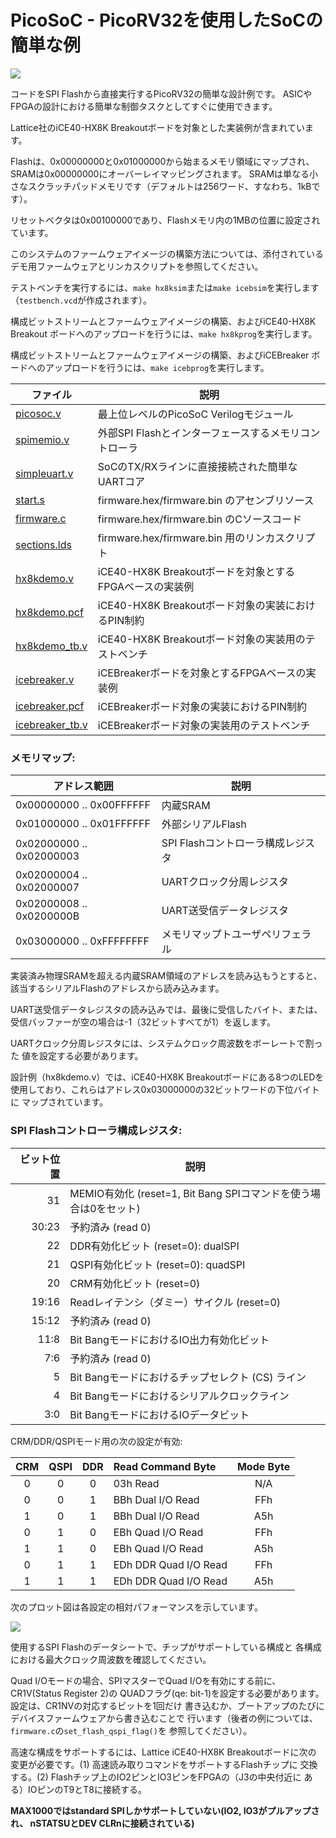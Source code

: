
PicoSoC - PicoRV32を使用したSoCの簡単な例
=============================================

![](overview.svg)

コードをSPI Flashから直接実行するPicoRV32の簡単な設計例です。
ASICやFPGAの設計における簡単な制御タスクとしてすぐに使用できます。

Lattice社のiCE40-HX8K Breakoutボードを対象とした実装例が含まれています。

Flashは、0x00000000と0x01000000から始まるメモリ領域にマップされ、SRAMは0x00000000にオーバーレイマッピングされます。 SRAMは単なる小さなスクラッチパッドメモリです（デフォルトは256ワード、すなわち、1kBです）。

リセットベクタは0x00100000であり、Flashメモリ内の1MBの位置に設定されています。

このシステムのファームウェアイメージの構築方法については、添付されている
デモ用ファームウェアとリンカスクリプトを参照してください。

テストベンチを実行するには、`make hx8ksim`または`make icebsim`を実行します
（`testbench.vcd`が作成されます）。

構成ビットストリームとファームウェアイメージの構築、およびiCE40-HX8K Breakout
ボードへのアップロードを行うには、`make hx8kprog`を実行します。

構成ビットストリームとファームウェアイメージの構築、およびiCEBreaker
ボードへのアップロードを行うには、`make icebprog`を実行します。

| ファイル                              | 説明                                                     |
| --------------------------------- | --------------------------------------------------------------- |
| [picosoc.v](picosoc.v)            | 最上位レベルのPicoSoC Verilogモジュール                         |
| [spimemio.v](spimemio.v)          | 外部SPI Flashとインターフェースするメモリコントローラ           |
| [simpleuart.v](simpleuart.v)      | SoCのTX/RXラインに直接接続された簡単なUARTコア                  |
| [start.s](start.s)                | firmware.hex/firmware.bin のアセンブリソース                    |
| [firmware.c](firmware.c)          | firmware.hex/firmware.bin のCソースコード                       |
| [sections.lds](sections.lds)      | firmware.hex/firmware.bin 用のリンカスクリプト                  |
| [hx8kdemo.v](hx8kdemo.v)          | iCE40-HX8K Breakoutボードを対象とするFPGAベースの実装例         |
| [hx8kdemo.pcf](hx8kdemo.pcf)      | iCE40-HX8K Breakoutボード対象の実装におけるPIN制約              |
| [hx8kdemo\_tb.v](hx8kdemo_tb.v)   | iCE40-HX8K Breakoutボード対象の実装用のテストベンチ             |
| [icebreaker.v](hx8kdemo.v)        | iCEBreakerボードを対象とするFPGAベースの実装例                  |
| [icebreaker.pcf](hx8kdemo.pcf)    | iCEBreakerボード対象の実装におけるPIN制約                       |
| [icebreaker\_tb.v](hx8kdemo_tb.v) | iCEBreakerボード対象の実装用のテストベンチ                      |

### メモリマップ:

| アドレス範囲             | 説明                                    |
| ------------------------ | --------------------------------------- |
| 0x00000000 .. 0x00FFFFFF | 内蔵SRAM                                |
| 0x01000000 .. 0x01FFFFFF | 外部シリアルFlash                       |
| 0x02000000 .. 0x02000003 | SPI Flashコントローラ構成レジスタ       |
| 0x02000004 .. 0x02000007 | UARTクロック分周レジスタ                |
| 0x02000008 .. 0x0200000B | UART送受信データレジスタ                |
| 0x03000000 .. 0xFFFFFFFF | メモリマップトユーザペリフェラル        |

実装済み物理SRAMを超える内蔵SRAM領域のアドレスを読み込もうとすると、
該当するシリアルFlashのアドレスから読み込みます。

UART送受信データレジスタの読み込みでは、最後に受信したバイト、または、
受信バッファーが空の場合は-1（32ビットすべてが1）を返します。

UARTクロック分周レジスタには、システムクロック周波数をボーレートで割った
値を設定する必要があります。

設計例（hx8kdemo.v）では、iCE40-HX8K Breakoutボードにある8つのLEDを
使用しており、これらはアドレス0x03000000の32ビットワードの下位バイトに
マップされています。

### SPI Flashコントローラ構成レジスタ:

| ビット位置 | 説明                                               |
| -----: | --------------------------------------------------------- |
|     31 | MEMIO有効化 (reset=1, Bit Bang SPIコマンドを使う場合は0をセット) |
|  30:23 | 予約済み (read 0)                                         |
|     22 | DDR有効化ビット (reset=0): dualSPI                        |
|     21 | QSPI有効化ビット (reset=0): quadSPI                       |
|     20 | CRM有効化ビット (reset=0)                                 |
|  19:16 | Readレイテンシ（ダミー）サイクル (reset=0)                |
|  15:12 | 予約済み (read 0)                                         |
|   11:8 | Bit BangモードにおけるIO出力有効化ビット                  |
|    7:6 | 予約済み (read 0)                                         |
|      5 | Bit Bangモードにおけるチップセレクト (CS) ライン          |
|      4 | Bit Bangモードにおけるシリアルクロックライン              |
|    3:0 | Bit BangモードにおけるIOデータビット                      |

CRM/DDR/QSPIモード用の次の設定が有効:

| CRM | QSPI | DDR | Read Command Byte     | Mode Byte |
| :-: | :--: | :-: | :-------------------- | :-------: |
|   0 |    0 |   0 | 03h Read              | N/A       |
|   0 |    0 |   1 | BBh Dual I/O Read     | FFh       |
|   1 |    0 |   1 | BBh Dual I/O Read     | A5h       |
|   0 |    1 |   0 | EBh Quad I/O Read     | FFh       |
|   1 |    1 |   0 | EBh Quad I/O Read     | A5h       |
|   0 |    1 |   1 | EDh DDR Quad I/O Read | FFh       |
|   1 |    1 |   1 | EDh DDR Quad I/O Read | A5h       |

次のプロット図は各設定の相対パフォーマンスを示しています。

![](performance.png)

使用するSPI Flashのデータシートで、チップがサポートしている構成と
各構成における最大クロック周波数を確認してください。

Quad I/Oモードの場合、SPIマスターでQuad I/Oを有効にする前に、CR1V(Status Register 2)の
QUADフラグ(qe: bit-1)を設定する必要があります。設定は、CR1NVの対応するビットを1回だけ
書き込むか、ブートアップのたびにデバイスファームウェアから書き込むことで
行います（後者の例については、`firmware.c`の`set_flash_qspi_flag()`を
参照してください）。

高速な構成をサポートするには、Lattice iCE40-HX8K Breakoutボードに次の
変更が必要です。(1) 高速読み取りコマンドをサポートするFlashチップに
交換する。(2) Flashチップ上のIO2ピンとIO3ピンをFPGAの（J3の中央付近に
ある）IOピンのT9とT8に接続する。

**MAX1000ではstandard SPIしかサポートしていない(IO2, IO3がプルアップされ、
nSTATSUとDEV CLRnに接続されている)**

